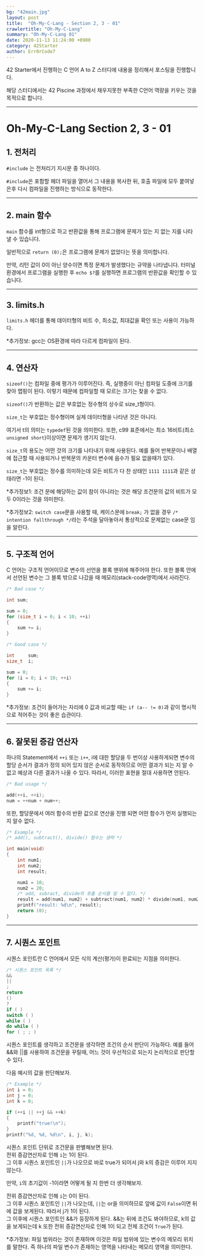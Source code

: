 ```yaml
---
bg: "42main.jpg"
layout: post
title:  "Oh-My-C-Lang - Section 2, 3 - 01"
crawlertitle: "Oh-My-C-Lang"
summary: "Oh-My-C-Lang 01"
date: 2020-11-13 11:24:00 +0900
category: 42Starter
author: Err0rCode7
---
```


42 Starter에서 진행하는 C 언어 A to Z 스터디에 내용을 정리해서 포스팅을 진행합니다.

해당 스터디에서는 42 Piscine 과정에서 채우지못한 부족한 C언어 역량을 키우는 것을 목적으로 합니다.

---

# Oh-My-C-Lang Section 2, 3 - 01

## 1. 전처리


`#include` 는 전처리기 지시문 중 하나이다.

`#include`은 포함할 헤더 파일을 열어서 그 내용을 복사한 뒤, 호출 파일에 모두 붙여넣은후 다시 컴파일을 진행하는 방식으로 동작한다.

---

## 2. main 함수


`main` 함수를 int형으로 하고 반환값을 통해 프로그램에 문제가 있는 지 없는 지를 나타낼 수 있습니다.

일반적으로 `return (0);`은 프로그램에 문제가 없었다는 뜻을 의미합니다.

만약, 리턴 값이 0이 아닌 양수이면 특정 문제가 발생했다는 규약을 나타냅니다. 터미널 환경에서 프로그램을 실행한 후 `echo $?`를 실행하면 프로그램의 반환값을 확인할 수 있습니다.

---

## 3. limits.h

`limits.h` 헤더를 통해 데이터형의 비트 수, 최소값, 최대값을 확인 또는 사용이 가능하다.

*추가정보: gcc는 OS환경에 따라 다르게 컴파일이 된다.

---
## 4. 연산자

`sizeof()`는 컴파일 중에 평가가 이루어진다. 즉, 실행중이 아닌 컴파일 도중에 크기를 찾아 맵핑이 된다. 이렇기 때문에 컴파일할 때 모르는 크기는 찾을 수 없다.

`sizeof()`가 반환하는 값은 부호없는 정수형의 상수로 size_t형이다.

`size_t`는 부호없는 정수형이며 실제 데이터형을 나타낸 것은 아니다.

여기서 t의 의미는 `typedef`된 것을 의미한다. 또한, c99 표준에서는 최소 16비트(최소 `unsigned short`)이상이면 문제가 생기지 않는다.

`size_t`의 용도는 어떤 것의 크기를 나타내기 위해 사용된다. 예를 들어 반복문이나 배열에 접근할 때 사용되거나 반복문의 카운터 변수에 음수가 필요 없을때가 있다.

`size_t`는 부호없는 정수를 의미하는데 모든 비트가 다 찬 상태인 `1111 1111`과 같은 상태라면 -1이 된다.

*추가정보1: 조건 문에 해당하는 값이 참이 아니라는 것은 해당 조건문의 값의 비트가 모두 0이라는 것을 의미한다.

*추가정보2: `switch case`문을 사용할 때, 케이스문에 `break;` 가 없을 경우 `/* intention fallthrough */`라는 주석을 달아놓아서 통상적으로 문제없는 case문 임을 알린다.

---
## 5. 구조적 언어

C 언어는 구조적 언어이므로 변수의 선언을 블록 맨위에 해주어야 한다.
또한 블록 안에서 선언된 변수는 그 블록 밖으로 나갔을 때 메모리(stack-code영역)에서 사라진다.

```c
/* Bad case */

int sum;

sum = 0;
for (size_t i = 0; i < 10; ++i)
{
    sum += i;
}
```
```c
/* Good case */

int     sum;
size_t  i;

sum = 0;
for (i = 0; i < 10; ++i)
{
    sum += i;
}
```

*추가정보: 조건이 들어가는 자리에 0 값과 비교할 때는 `if (a-- != 0)`과 같이 명시적으로 적어주는 것이 좋은 습관이다.

---
## 6. 잘못된 증감 연산자

하나의 Statement에서 `++i` 또는 `i++`, i에 대한 할당을 두 번이상 사용하게되면 변수의 할당 순서가 결과가 정의 되어 있지 않은 순서로 동작하므로 어떤 결과가 되는 지 알 수 없고 예상과 다른 결과가 나올 수 있다. 따라서, 이러한 표현을 절대 사용하면 안된다.

```c
/* Bad usage */

add(++i, ++i);
num = ++num + num++;
```

또한, 할당문에서 여러 함수의 반환 값으로 연산을 진행 되면 어떤 함수가 먼저 실행되는 지 알수 없다.
```c
/* Example */
/* add(), subtract(), divide() 함수는 생략 */

int main(void)
{
    int num1;
    int num2;
    int result;

    num1 = 10;
    num2 = 20;
    /* add, subract, divide의 호출 순서를 알 수 없다. */
    result = add(num1, num2) + subtract(num1, num2) * divide(num1, num2);
    printf("result: %d\n", result);
    return (0);
}
```
---

## 7. 시퀀스 포인트

시퀀스 포인트란 C 언어에서 모든 식의 계산(평가)이 완료되는 지점을 의미한다.

```c
/* 시퀀스 포인트 목록 */
&&
||
;
return
()
?
if ( )
switch ( )
while ( )
do while ( )
for ( ; ; )
```

시퀀스 포인트를 생각하고 조건문을 생각하면 조건의 순서 판단이 가능하다. 예를 들어 &&와 ||를 사용하여 조건문을 꾸릴때, 어느 것이 우선적으로 되는지 논리적으로 판단할 수 있다.

다음 예시의 값을 판단해보자.

```c
/* Example */
int i = 0;
int j = 0;
int k = 0;

if (++i || ++j && ++k)
{
    printf("true!\n");
}
printf("%d, %d, %d\n", i, j, k);
```

시퀀스 포인트 단위로 조건문을 판별해보면 된다.<br>
전위 증감연산자로 인해 `i`는 1이 된다.<br>
그 이후 시퀀스 포인트인 `||`가 나오므로 바로 true가 되어서 j와 k의 증감은 이루어 지지 않는다.

만약, `i`의 초기값이 -1이라면 어떻게 될 지 한번 더 생각해보자.

전위 증감연산자로 인해 `i`는 0이 된다.<br>
그 이후 시퀀스 포인트인 `||`가 나오는데, `||`는 or을 의미하므로 앞에 값이 `False`이면 뒤에 값을 보게된다. 따라서 j가 1이 된다.<br>
그 이후에 시퀀스 포인트인 &&가 등장하게 된다. &&는 뒤에 조건도 봐야하므로, k의 값을 보게되는데 k 또한 전위 증감연산자로 인해 1이 되고 전체 조건이 `True`가 된다.

*추가정보: 파일 범위라는 것이 존재하며 이것은 파일 범위에 있는 변수의 메모리 위치를 말한다. 즉 하나의 파일 변수가 존재하는 영역을 나타내는 메모리 영역을 의미한다.
